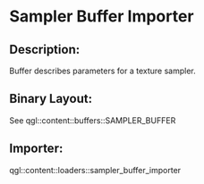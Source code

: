 Sampler Buffer Importer
=======================

## Description:
Buffer describes parameters for a texture sampler.

## Binary Layout:
See qgl::content::buffers::SAMPLER_BUFFER

## Importer:
qgl::content::loaders::sampler_buffer_importer